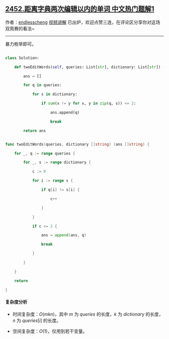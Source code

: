 ## [2452.距离字典两次编辑以内的单词 中文热门题解1](https://leetcode.cn/problems/words-within-two-edits-of-dictionary/solutions/100000/bao-li-mei-ju-by-endlesscheng-afko)

作者：[endlesscheng](https://leetcode.cn/u/endlesscheng)
[视频讲解](https://www.bilibili.com/video/BV1zP411P7Ej) 已出炉，欢迎点赞三连，在评论区分享你对这场双周赛的看法~

---

暴力枚举即可。

```py [sol1-Python3]
class Solution:
    def twoEditWords(self, queries: List[str], dictionary: List[str]) -> List[str]:
        ans = []
        for q in queries:
            for s in dictionary:
                if sum(x != y for x, y in zip(q, s)) <= 2:
                    ans.append(q)
                    break
        return ans
```

```go [sol1-Go]
func twoEditWords(queries, dictionary []string) (ans []string) {
	for _, q := range queries {
		for _, s := range dictionary {
			c := 0
			for i := range s {
				if q[i] != s[i] {
					c++
				}
			}
			if c <= 2 {
				ans = append(ans, q)
				break
			}
		}
	}
	return
}
```

#### 复杂度分析

- 时间复杂度：$O(mkn)$，其中 $m$ 为 $\textit{queries}$ 的长度，$k$ 为 $\textit{dictionary}$ 的长度，$n$ 为 $\textit{queries}[i]$ 的长度。
- 空间复杂度：$O(1)$，仅用到若干变量。
